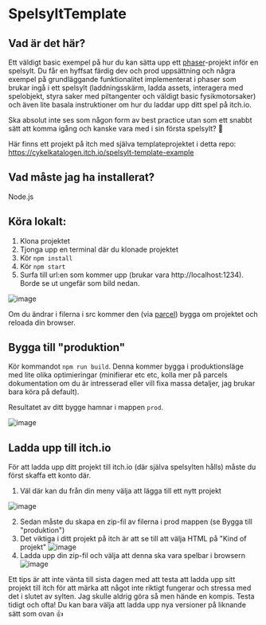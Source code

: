 # SpelsyltTemplate

## Vad är det här?
Ett väldigt basic exempel på hur du kan sätta upp ett [phaser](https://phaser.io/)-projekt inför en spelsylt. Du får en hyffsat färdig dev och prod uppsättning och några exempel på grundläggande funktionalitet implementerat i phaser som brukar ingå i ett spelsylt (laddningsskärm, ladda assets, interagera med spelobjekt, styra saker med piltangenter och väldigt basic fysikmotorsaker) och även lite basala instruktioner om hur du laddar upp ditt spel på itch.io.

Ska absolut inte ses som någon form av best practice utan som ett snabbt sätt att komma igång och kanske vara med i sin första spelsylt? 🥳

Här finns ett projekt på itch med själva templateprojektet i detta repo: https://cykelkatalogen.itch.io/spelsylt-template-example

## Vad måste jag ha installerat?
Node.js

## Köra lokalt:
1. Klona projektet
2. Tjonga upp en terminal där du klonade projektet
3. Kör `npm install`
4. Kör `npm start`
5. Surfa till url:en som kommer upp (brukar vara http://localhost:1234). Borde se ut ungefär som bild nedan.

![image](https://github.com/stefanforsberg/SpelsyltTemplate/assets/358570/c28ca0ab-3829-44fa-867f-5a2f43c55be0)

Om du ändrar i filerna i src kommer den (via [parcel](https://parceljs.org/)) bygga om projektet och reloada din browser.

## Bygga till "produktion"
Kör kommandot `npm run build`. Denna kommer bygga i produktionsläge med lite olika optimieringar (minifierar etc etc, kolla mer på parcels dokumentation om du är intresserad eller vill fixa massa detaljer, jag brukar bara köra på default).

Resultatet av ditt bygge hamnar i mappen `prod`.

![image](https://github.com/stefanforsberg/SpelsyltTemplate/assets/358570/83bbd27b-d4c5-49f4-834f-ac92b201461c)

## Ladda upp till itch.io

För att ladda upp ditt projekt till itch.io (där själva spelsylten hålls) måste du först skaffa ett konto där.

1. Väl där kan du från din meny välja att lägga till ett nytt projekt 

![image](https://github.com/stefanforsberg/SpelsyltTemplate/assets/358570/910b8a72-6624-482b-97ee-54763dd01eff)

2. Sedan måste du skapa en zip-fil av filerna i prod mappen (se Bygga till "produktion")
3. Det viktiga i ditt projekt på itch är att se till att välja HTML på "Kind of projekt"
![image](https://github.com/stefanforsberg/SpelsyltTemplate/assets/358570/6bca84ce-1bf9-4789-ae97-d65e20434b1b)
4. Ladda upp din zip-fil och välja att denna ska vara spelbar i browsern
![image](https://github.com/stefanforsberg/SpelsyltTemplate/assets/358570/643a4ccf-3a7d-49a1-99b6-aa077c284e2e)

Ett tips är att inte vänta till sista dagen med att testa att ladda upp sitt projekt till itch för att märka att något inte riktigt fungerar och stressa med det i slutet av sylten. Jag skulle aldrig göra så men hände en kompis. Testa tidigt och ofta! Du kan bara välja att ladda upp nya versioner på liknande sätt som ovan 👍
